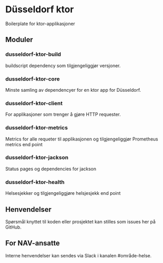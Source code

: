 # Düsseldorf ktor
Boilerplate for ktor-applikasjoner

## Moduler
### dusseldorf-ktor-build
buildscript dependency som tilgjengeliggjør versjoner.

### dusseldorf-ktor-core
Minste samling av dependencyer for en ktor app for Düsseldorf.

### dusseldorf-ktor-client
For applikasjoner som trenger å gjøre HTTP requester.

### dusseldorf-ktor-metrics
Metrics for alle requeter til applikasjonen og tilgjengeliggjør Prometheus metrics end point

### dusseldorf-ktor-jackson
Status pages og dependencies for jackson

### dusseldorf-ktor-health
Helsesjekker og tilgjengeliggjøre helsjesjekk end point

## Henvendelser

Spørsmål knyttet til koden eller prosjektet kan stilles som issues her på GitHub.

## For NAV-ansatte

Interne henvendelser kan sendes via Slack i kanalen #område-helse.